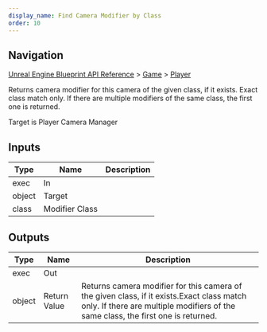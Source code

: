 ```yaml
---
display_name: Find Camera Modifier by Class
order: 10
---
```

## Navigation

[Unreal Engine Blueprint API Reference](https://dev.epicgames.com/documentation/en-us/unreal-engine/BlueprintAPI) > [Game](https://dev.epicgames.com/documentation/en-us/unreal-engine/BlueprintAPI/Game) > [Player](https://dev.epicgames.com/documentation/en-us/unreal-engine/BlueprintAPI/Game/Player)

Returns camera modifier for this camera of the given class, if it exists.
Exact class match only. If there are multiple modifiers of the same class, the first one is returned.

Target is Player Camera Manager

## Inputs

| Type | Name | Description |
| --- | --- | --- |
| exec | In |  |
| object | Target |  |
| class | Modifier Class |  |

## Outputs

| Type | Name | Description |
| --- | --- | --- |
| exec | Out |  |
| object | Return Value | Returns camera modifier for this camera of the given class, if it exists.Exact class match only. If there are multiple modifiers of the same class, the first one is returned. |
